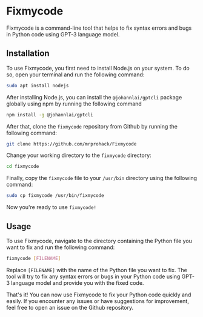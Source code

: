 # Fixmycode

Fixmycode is a command-line tool that helps to fix syntax errors and bugs in Python code using GPT-3 language model.

## Installation

To use Fixmycode, you first need to install Node.js on your system. To do so, open your terminal and run the following command:

```sh 
sudo apt install nodejs
```

After installing Node.js, you can install the `@johannlai/gptcli` package globally using npm by running the following command

```sh 
npm install -g @johannlai/gptcli
```
After that, clone the `fixmycode` repository from Github by running the following command:

```sh 
git clone https://github.com/mrprohack/Fixmycode
```
Change your working directory to the `fixmycode` directory:

```sh 
cd fixmycode
```
Finally, copy the `fixmycode` file to your `/usr/bin` directory using the following command:
```sh
sudo cp fixmycode /usr/bin/fixmycode
```

Now you're ready to use `fixmycode!`

## Usage

To use Fixmycode, navigate to the directory containing the Python file you want to fix and run the following command:

```sh 
fixmycode [FILENAME]
```
Replace `[FILENAME]` with the name of the Python file you want to fix. The tool will try to fix any syntax errors or bugs in your Python code using GPT-3 language model and provide you with the fixed code.

That's it! You can now use Fixmycode to fix your Python code quickly and easily. If you encounter any issues or have suggestions for improvement, feel free to open an issue on the Github repository.

